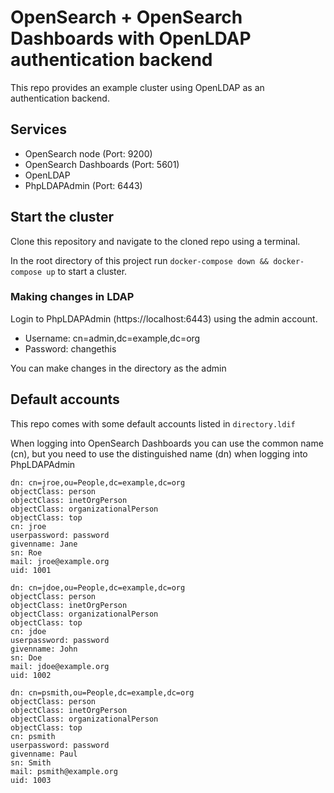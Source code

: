 # OpenSearch + OpenSearch Dashboards with OpenLDAP authentication backend

This repo provides an example cluster using OpenLDAP as an authentication backend.

## Services

- OpenSearch node (Port: 9200)
- OpenSearch Dashboards (Port: 5601)
- OpenLDAP
- PhpLDAPAdmin (Port: 6443)

## Start the cluster

Clone this repository and navigate to the cloned repo using a terminal.

In the root directory of this project run `docker-compose down && docker-compose up` to start a cluster.

### Making changes in LDAP

Login to PhpLDAPAdmin (https://localhost:6443) using the admin account.

- Username: cn=admin,dc=example,dc=org
- Password: changethis

You can make changes in the directory as the admin

## Default accounts

This repo comes with some default accounts listed in `directory.ldif`


When logging into OpenSearch Dashboards you can use the common name (cn), but you need to use the distinguished name (dn) when logging into PhpLDAPAdmin


```
dn: cn=jroe,ou=People,dc=example,dc=org
objectClass: person
objectClass: inetOrgPerson
objectClass: organizationalPerson
objectClass: top
cn: jroe
userpassword: password
givenname: Jane
sn: Roe
mail: jroe@example.org
uid: 1001

dn: cn=jdoe,ou=People,dc=example,dc=org
objectClass: person
objectClass: inetOrgPerson
objectClass: organizationalPerson
objectClass: top
cn: jdoe
userpassword: password
givenname: John
sn: Doe
mail: jdoe@example.org
uid: 1002

dn: cn=psmith,ou=People,dc=example,dc=org
objectClass: person
objectClass: inetOrgPerson
objectClass: organizationalPerson
objectClass: top
cn: psmith
userpassword: password
givenname: Paul
sn: Smith
mail: psmith@example.org
uid: 1003
```

